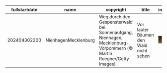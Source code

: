 |fullstartdate|name|copyright|title|image|
|--|--|--|--|--|
202404302200|NienhagenMecklenburg|Weg durch den Gespensterwald bei Sonnenaufgang, Nienhagen, Mecklenburg-Vorpommern (© Martin Ruegner/Getty Images)|Vor lauter Bäumen den Wald nicht sehen|![](/de-DE/2024/05/202404302200NienhagenMecklenburg.jpg)|
